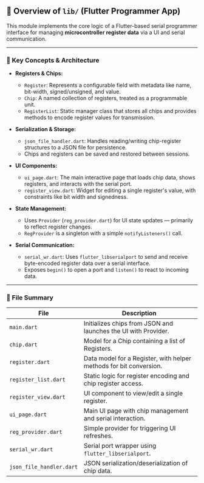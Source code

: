## 🧠 Overview of `lib/` (Flutter Programmer App)

This module implements the core logic of a Flutter-based serial programmer interface for managing **microcontroller register data** via a UI and serial communication.

---

### 🔧 Key Concepts & Architecture

- **Registers & Chips:**
  - `Register`: Represents a configurable field with metadata like name, bit-width, signed/unsigned, and value.
  - `Chip`: A named collection of registers, treated as a programmable unit.
  - `RegisterList`: Static manager class that stores all chips and provides methods to encode register values for transmission.

- **Serialization & Storage:**
  - `json_file_handler.dart`: Handles reading/writing chip-register structures to a JSON file for persistence.
  - Chips and registers can be saved and restored between sessions.

- **UI Components:**
  - `ui_page.dart`: The main interactive page that loads chip data, shows registers, and interacts with the serial port.
  - `register_view.dart`: Widget for editing a single register's value, with constraints like bit width and signedness.

- **State Management:**
  - Uses `Provider` (`reg_provider.dart`) for UI state updates — primarily to reflect register changes.
  - `RegProvider` is a singleton with a simple `notifyListeners()` call.

- **Serial Communication:**
  - `serial_wr.dart`: Uses `flutter_libserialport` to send and receive byte-encoded register data over a serial interface.
  - Exposes `begin()` to open a port and `listen()` to react to incoming data.

---

### 📁 File Summary

| File | Description |
|------|-------------|
| `main.dart` | Initializes chips from JSON and launches the UI with Provider. |
| `chip.dart` | Model for a Chip containing a list of Registers. |
| `register.dart` | Data model for a Register, with helper methods for bit conversion. |
| `register_list.dart` | Static logic for register encoding and chip register access. |
| `register_view.dart` | UI component to view/edit a single register. |
| `ui_page.dart` | Main UI page with chip management and serial interaction. |
| `reg_provider.dart` | Simple provider for triggering UI refreshes. |
| `serial_wr.dart` | Serial port wrapper using `flutter_libserialport`. |
| `json_file_handler.dart` | JSON serialization/deserialization of chip data. |
